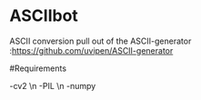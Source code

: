 # ASCIIbot

ASCII conversion pull out of the ASCII-generator :https://github.com/uvipen/ASCII-generator

#Requirements

-cv2  \n
-PIL \n
-numpy
